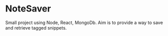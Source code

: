 # NoteSaver
Small project using Node, React, MongoDb. Aim is to provide a way to save and retrieve tagged snippets.
